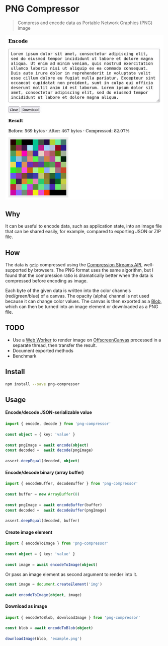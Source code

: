 # PNG Compressor

> Compress and encode data as Portable Network Graphics (PNG) image

![Screenshot](screenshot.jpg)

## Why

It can be useful to encode data, such as application state, into an image file that can be shared easily, for example, compared to exporting JSON or ZIP file.

## How

The data is `gzip` compressed using the [Compression Streams API](https://developer.mozilla.org/en-US/docs/Web/API/Compression_Streams_API), well-supported by browsers. The PNG format uses the same algorithm, but I found that the compression ratio is dramatically better when the data is compressed before encoding as image.

Each byte of the given data is written into the color channels (red/green/blue) of a canvas. The opacity (alpha) channel is not used because it can change color values. The canvas is then exported as a [Blob](https://developer.mozilla.org/en-US/docs/Web/API/Blob), which can then be turned into an image element or downloaded as a PNG file.

## TODO

- Use a [Web Worker](https://developer.mozilla.org/en-US/docs/Web/API/Worker) to render image on [OffscreenCanvas](https://developer.mozilla.org/en-US/docs/Web/API/OffscreenCanvas) processed in a separate thread, then transfer the result.
- Document exported methods
- Benchmark

## Install

```sh
npm install --save png-compressor
```

## Usage

#### Encode/decode JSON-serializable value

```ts
import { encode, decode } from 'png-compressor'

const object = { key: 'value' }

const pngImage = await encode(object)
const decoded =  await decode(pngImage)

assert.deepEqual(decoded, object)
```

#### Encode/decode binary (array buffer)

```ts
import { encodeBuffer, decodeBuffer } from 'png-compressor'

const buffer = new ArrayBuffer(8)

const pngImage = await encodeBuffer(buffer)
const decoded =  await decodeBuffer(pngImage)

assert.deepEqual(decoded, buffer)
```

#### Create image element

```ts
import { encodeToImage } from 'png-compressor'

const object = { key: 'value' }

const image = await encodeToImage(object)
```

Or pass an image element as second argument to render into it.

```ts
const image = document.createElement('img')

await encodeToImage(object, image)
```

#### Download as image

```ts
import { encodeToBlob, downloadImage } from 'png-compressor'

const blob = await encodeToBlob(object)

downloadImage(blob, 'example.png')
```
